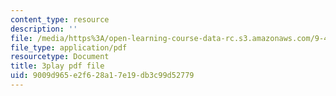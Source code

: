 ```yaml
---
content_type: resource
description: ''
file: /media/https%3A/open-learning-course-data-rc.s3.amazonaws.com/9-40-introduction-to-neural-computation-spring-2018/9009d965e2f628a17e19db3c99d52779_gt52wUN3VrQ.pdf
file_type: application/pdf
resourcetype: Document
title: 3play pdf file
uid: 9009d965-e2f6-28a1-7e19-db3c99d52779
---
```

